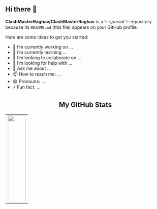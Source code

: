 ## Hi there 👋

**ClashMasterRaghav/ClashMasterRaghav** is a ✨ _special_ ✨ repository because its `README.md` (this file) appears on your GitHub profile.

Here are some ideas to get you started:

- 🔭 I’m currently working on ...
- 🌱 I’m currently learning ...
- 👯 I’m looking to collaborate on ...
- 🤔 I’m looking for help with ...
- 💬 Ask me about ...
- 📫 How to reach me: ...
- 😄 Pronouns: ...
- ⚡ Fun fact: ...

<div align="center">
  <h2>My GitHub Stats</h2>
  <table width="100%">
    <tr>
      <td width="50%" valign="top">
        <a href="https://github.com/ClashMasterRaghav">
          <img src="https://github-readme-stats.vercel.app/api/top-langs/?username=ClashMasterRaghav&hide=html,css&title_color=ffffff&text_color=c9cacc&icon_color=4AB197&theme=highcontrast" width="100%" height="275px" />
        </a>
      </td>
    </tr>
  </table>
</div>
